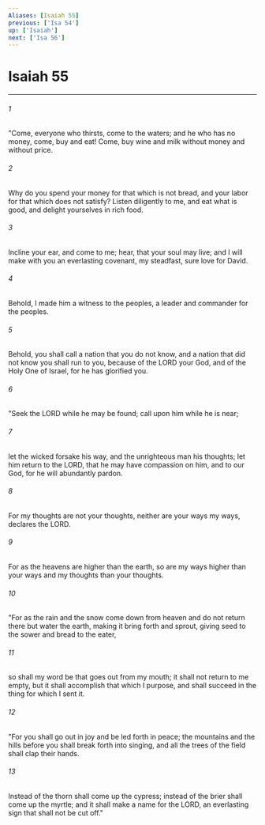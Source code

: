 ```yaml
---
Aliases: [Isaiah 55]
previous: ['Isa 54']
up: ['Isaiah']
next: ['Isa 56']
---
```

# Isaiah 55

***

 

###### 1 
"Come, everyone who thirsts, 
 come to the waters; 
 and he who has no money, 
 come, buy and eat! 
 Come, buy wine and milk 
 without money and without price. 
 
 

###### 2 
Why do you spend your money for that which is not bread, 
 and your labor for that which does not satisfy? 
 Listen diligently to me, and eat what is good, 
 and delight yourselves in rich food. 
 
 

###### 3 
Incline your ear, and come to me; 
 hear, that your soul may live; 
 and I will make with you an everlasting covenant, 
 my steadfast, sure love for David. 
 
 

###### 4 
Behold, I made him a witness to the peoples, 
 a leader and commander for the peoples. 
 
 

###### 5 
Behold, you shall call a nation that you do not know, 
 and a nation that did not know you shall run to you, 
 because of the LORD your God, and of the Holy One of Israel, 
 for he has glorified you.
 
 

###### 6 
"Seek the LORD while he may be found; 
 call upon him while he is near; 
 
 

###### 7 
let the wicked forsake his way, 
 and the unrighteous man his thoughts; 
 let him return to the LORD, that he may have compassion on him, 
 and to our God, for he will abundantly pardon. 
 
 

###### 8 
For my thoughts are not your thoughts, 
 neither are your ways my ways, declares the LORD. 
 
 

###### 9 
For as the heavens are higher than the earth, 
 so are my ways higher than your ways 
 and my thoughts than your thoughts.
 
 

###### 10 
"For as the rain and the snow come down from heaven 
 and do not return there but water the earth, 
 making it bring forth and sprout, 
 giving seed to the sower and bread to the eater, 
 
 

###### 11 
so shall my word be that goes out from my mouth; 
 it shall not return to me empty, 
 but it shall accomplish that which I purpose, 
 and shall succeed in the thing for which I sent it.
 
 

###### 12 
"For you shall go out in joy 
 and be led forth in peace; 
 the mountains and the hills before you 
 shall break forth into singing, 
 and all the trees of the field shall clap their hands. 
 
 

###### 13 
Instead of the thorn shall come up the cypress; 
 instead of the brier shall come up the myrtle; 
 and it shall make a name for the LORD, 
 an everlasting sign that shall not be cut off."
 
